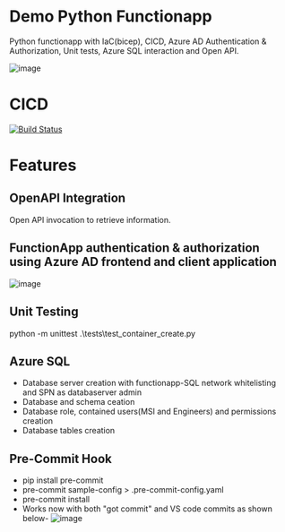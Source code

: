 # Demo Python Functionapp
Python functionapp with IaC(bicep), CICD, Azure AD Authentication & Authorization, Unit tests, Azure SQL interaction and Open API.

![image](https://github.com/cloud-demo-projects/demo-python-functionapp/assets/67367858/f6b7c36a-c6fd-436d-9ecb-7ddb09ea5cd9)

# CICD
[![Build Status](https://dev.azure.com/bahrinipun/demo-python-functionapp/_apis/build/status/python-functionapp-cicd?branchName=main)](https://dev.azure.com/bahrinipun/demo-python-functionapp/_build/latest?definitionId=93&branchName=main)

# Features

## OpenAPI Integration
Open API invocation to retrieve information.

## FunctionApp authentication & authorization using Azure AD frontend and client application
![image](https://user-images.githubusercontent.com/67367858/226348155-41b179d5-8c22-4ef6-a0e9-6c45fa2089b6.png)

## Unit Testing
python -m unittest .\tests\test_container_create.py

## Azure SQL 
- Database server creation with functionapp-SQL network whitelisting and SPN as databaserver admin
- Database and schema ceation
- Database role, contained users(MSI and Engineers) and permissions creation
- Database tables creation

## Pre-Commit Hook
- pip install pre-commit
- pre-commit sample-config > .pre-commit-config.yaml
- pre-commit install
- Works now with both "got commit" and VS code commits as shown below-
  ![image](https://github.com/cloud-demo-projects/demo-python-functionapp/assets/67367858/338395f5-684b-47c3-aa3c-196d07f78636)

